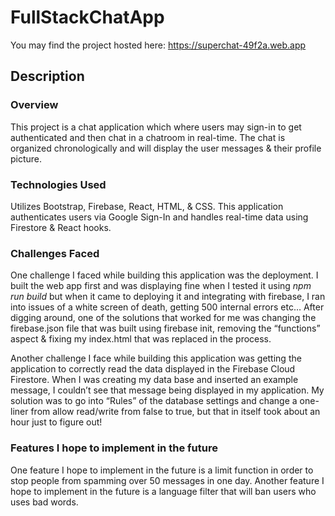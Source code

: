 # FullStackChatApp
You may find the project hosted here: https://superchat-49f2a.web.app

## Description
### Overview
This project is a chat application which where users may sign-in to get authenticated and then chat in a chatroom in real-time. The chat is organized chronologically and will display the user messages & their profile picture.

### Technologies Used
Utilizes Bootstrap, Firebase, React, HTML, & CSS. This application authenticates users via Google Sign-In and handles real-time data using Firestore & React hooks.

### Challenges Faced
One challenge I faced while building this application was the deployment. I built the web app first and was displaying fine when I tested it using _npm run build_ but when it came to deploying it and integrating with firebase, I ran into issues of a white screen of death, getting 500 internal errors etc… After digging around, one of the solutions that worked for me was changing the firebase.json file that was built using firebase init, removing the “functions” aspect & fixing my index.html that was replaced in the process.

Another challenge I face while building this application was getting the application to correctly read the data displayed in the Firebase Cloud Firestore. When I was creating my data base and inserted an example message, I couldn’t see that message being displayed in my application. My solution was to go into “Rules” of the database settings and change a one-liner from allow read/write from false to true, but that in itself took about an hour just to figure out! 

### Features I hope to implement in the future
One feature I hope to implement in the future is a limit function in order to stop people from spamming over 50 messages in one day. Another feature I hope to implement in the future is a language filter that will ban users who uses bad words.
